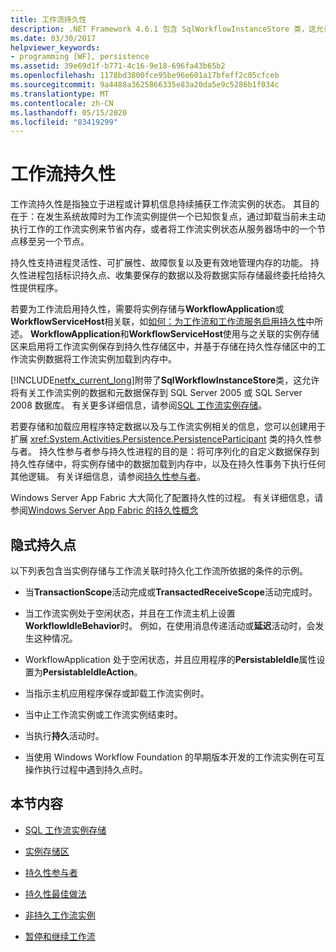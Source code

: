 ```yaml
---
title: 工作流持久性
description: .NET Framework 4.6.1 包含 SqlWorkflowInstanceStore 类，这允许将工作流数据和元数据保存到 SQL Server 数据库。
ms.date: 03/30/2017
helpviewer_keywords:
- programming [WF], persistence
ms.assetid: 39e69d1f-b771-4c16-9e18-696fa43b65b2
ms.openlocfilehash: 1178bd3800fce95be96e601a17bfeff2c05cfceb
ms.sourcegitcommit: 9a4488a3625866335e83a20da5e9c5286b1f034c
ms.translationtype: MT
ms.contentlocale: zh-CN
ms.lasthandoff: 05/15/2020
ms.locfileid: "83419299"
---
```

# <a name="workflow-persistence"></a>工作流持久性
工作流持久性是指独立于进程或计算机信息持续捕获工作流实例的状态。 其目的在于：在发生系统故障时为工作流实例提供一个已知恢复点，通过卸载当前未主动执行工作的工作流实例来节省内存，或者将工作流实例状态从服务器场中的一个节点移至另一个节点。  
  
 持久性支持进程灵活性、可扩展性、故障恢复以及更有效地管理内存的功能。 持久性进程包括标识持久点、收集要保存的数据以及将数据实际存储最终委托给持久性提供程序。  
  
 若要为工作流启用持久性，需要将实例存储与**WorkflowApplication**或**WorkflowServiceHost**相关联，如[如何：为工作流和工作流服务启用持久性](how-to-enable-persistence-for-workflows-and-workflow-services.md)中所述。 **WorkflowApplication**和**WorkflowServiceHost**使用与之关联的实例存储区来启用将工作流实例保存到持久性存储区中，并基于存储在持久性存储区中的工作流实例数据将工作流实例加载到内存中。  
  
 [!INCLUDE[netfx_current_long](../../../includes/netfx-current-long-md.md)]附带了**SqlWorkflowInstanceStore**类，这允许将有关工作流实例的数据和元数据保存到 SQL Server 2005 或 SQL Server 2008 数据库。 有关更多详细信息，请参阅[SQL 工作流实例存储](sql-workflow-instance-store.md)。  
  
 若要存储和加载应用程序特定数据以及与工作流实例相关的信息，您可以创建用于扩展 <xref:System.Activities.Persistence.PersistenceParticipant> 类的持久性参与者。 持久性参与者参与持久性进程的目的是：将可序列化的自定义数据保存到持久性存储中，将实例存储中的数据加载到内存中，以及在持久性事务下执行任何其他逻辑。 有关详细信息，请参阅[持久性参与者](persistence-participants.md)。  
  
 Windows Server App Fabric 大大简化了配置持久性的过程。 有关详细信息，请参阅[Windows Server App Fabric 的持久性概念](https://docs.microsoft.com/previous-versions/appfabric/ee677272(v=azure.10))  
  
## <a name="implicit-persistence-points"></a>隐式持久点  
 以下列表包含当实例存储与工作流关联时持久化工作流所依据的条件的示例。  
  
- 当**TransactionScope**活动完成或**TransactedReceiveScope**活动完成时。  
  
- 当工作流实例处于空闲状态，并且在工作流主机上设置**WorkflowIdleBehavior**时。 例如，在使用消息传递活动或**延迟**活动时，会发生这种情况。  
  
- WorkflowApplication 处于空闲状态，并且应用程序的**PersistableIdle**属性设置为**PersistableIdleAction**。  
  
- 当指示主机应用程序保存或卸载工作流实例时。  
  
- 当中止工作流实例或工作流实例结束时。  
  
- 当执行**持久**活动时。  
  
- 当使用 Windows Workflow Foundation 的早期版本开发的工作流实例在可互操作执行过程中遇到持久点时。  
  
## <a name="in-this-section"></a>本节内容  
  
- [SQL 工作流实例存储](sql-workflow-instance-store.md)  
  
- [实例存储区](instance-stores.md)  
  
- [持久性参与者](persistence-participants.md)  
  
- [持久性最佳做法](persistence-best-practices.md)  
  
- [非持久工作流实例](non-persisted-workflow-instances.md)  
  
- [暂停和继续工作流](pausing-and-resuming-a-workflow.md)
